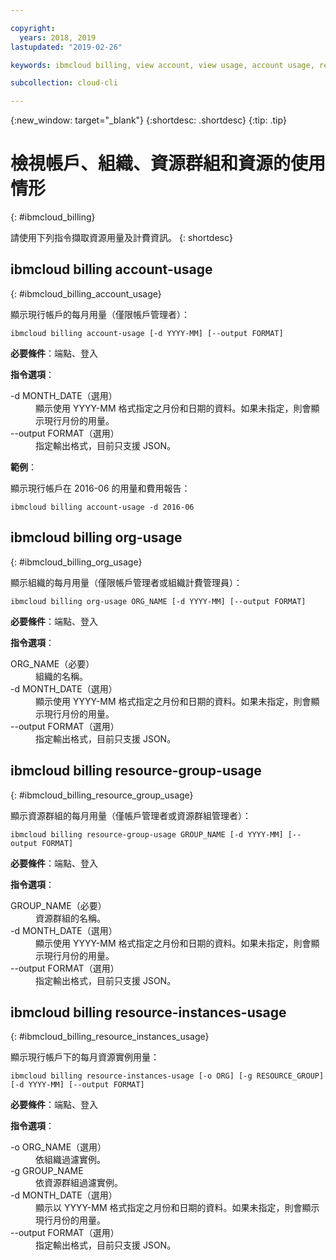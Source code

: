 ```yaml
---

copyright:
  years: 2018, 2019
lastupdated: "2019-02-26"

keywords: ibmcloud billing, view account, view usage, account usage, resource groups, resources, org-usage

subcollection: cloud-cli

---
```


{:new_window: target="_blank"}
{:shortdesc: .shortdesc}
{:tip: .tip}

# 檢視帳戶、組織、資源群組和資源的使用情形 
{: #ibmcloud_billing}

請使用下列指令擷取資源用量及計費資訊。
{: shortdesc}
 
## ibmcloud billing account-usage
{: #ibmcloud_billing_account_usage}

顯示現行帳戶的每月用量（僅限帳戶管理者）：
```
ibmcloud billing account-usage [-d YYYY-MM] [--output FORMAT]
```

<strong>必要條件</strong>：端點、登入

<strong>指令選項</strong>：

<dl>
  <dt>-d MONTH_DATE（選用）</dt>
  <dd>顯示使用 YYYY-MM 格式指定之月份和日期的資料。如果未指定，則會顯示現行月份的用量。</dd>
  <dt>--output FORMAT（選用）</dt>
  <dd>指定輸出格式，目前只支援 JSON。</dd>
</dl>

<strong>範例</strong>：

顯示現行帳戶在 2016-06 的用量和費用報告：

```
ibmcloud billing account-usage -d 2016-06
```

## ibmcloud billing org-usage
{: #ibmcloud_billing_org_usage}

顯示組織的每月用量（僅限帳戶管理者或組織計費管理員）：
```
ibmcloud billing org-usage ORG_NAME [-d YYYY-MM] [--output FORMAT]
```

<strong>必要條件</strong>：端點、登入

<strong>指令選項</strong>：

<dl>
  <dt>ORG_NAME（必要）</dt>
  <dd>組織的名稱。</dd>
  <dt>-d MONTH_DATE（選用）</dt>
  <dd>顯示使用 YYYY-MM 格式指定之月份和日期的資料。如果未指定，則會顯示現行月份的用量。</dd>
  <dt>--output FORMAT（選用）</dt>
  <dd>指定輸出格式，目前只支援 JSON。</dd>
</dl>

## ibmcloud billing resource-group-usage
{: #ibmcloud_billing_resource_group_usage}

顯示資源群組的每月用量（僅帳戶管理者或資源群組管理者）：
```
ibmcloud billing resource-group-usage GROUP_NAME [-d YYYY-MM] [--output FORMAT]
```

<strong>必要條件</strong>：端點、登入

<strong>指令選項</strong>：

<dl>
  <dt>GROUP_NAME（必要）</dt>
  <dd>資源群組的名稱。</dd>
  <dt>-d MONTH_DATE（選用）</dt>
  <dd>顯示使用 YYYY-MM 格式指定之月份和日期的資料。如果未指定，則會顯示現行月份的用量。</dd>
  <dt>--output FORMAT（選用）</dt>
  <dd>指定輸出格式，目前只支援 JSON。</dd>
</dl>

## ibmcloud billing resource-instances-usage
{: #ibmcloud_billing_resource_instances_usage}

顯示現行帳戶下的每月資源實例用量：
```
ibmcloud billing resource-instances-usage [-o ORG] [-g RESOURCE_GROUP] [-d YYYY-MM] [--output FORMAT]
```

<strong>必要條件</strong>：端點、登入

<strong>指令選項</strong>：

<dl>
  <dt>-o ORG_NAME（選用）</dt>
  <dd>依組織過濾實例。</dd>
  <dt>-g GROUP_NAME</dt>
  <dd>依資源群組過濾實例。</dd>
  <dt>-d MONTH_DATE（選用）</dt>
  <dd>顯示以 YYYY-MM 格式指定之月份和日期的資料。如果未指定，則會顯示現行月份的用量。</dd>
  <dt>--output FORMAT（選用）</dt>
  <dd>指定輸出格式，目前只支援 JSON。</dd>
</dl>

